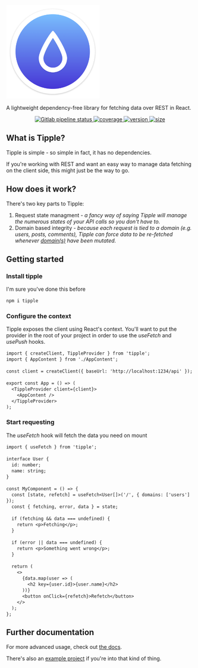 <img alt="Tipple logo" src="https://github.com/andyrichardson/tipple/blob/master/docs/assets/logo.png?raw=true" width="250px" />

A lightweight dependency-free library for fetching data over REST in React.

<p align="center">
  <a href="https://gitlab.com/andyrichardson/tipple/pipelines">
    <img src="https://img.shields.io/gitlab/pipeline/andyrichardson/tipple.svg" alt="Gitlab pipeline status">
  </a>
  <a href="https://codecov.io/gh/andyrichardson/tipple">
    <img src="https://img.shields.io/codecov/c/github/andyrichardson/tipple.svg" alt="coverage">
  </a>
  <a href="https://npmjs.com/package/tipple">
    <img src="https://img.shields.io/github/package-json/v/andyrichardson/tipple.svg" alt="version" />
  </a>
  <a href="https://bundlephobia.com/result?p=tipple">
    <img src="https://img.shields.io/bundlephobia/minzip/tipple.svg" alt="size" />
  </a>
</p>

## What is Tipple?

Tipple is simple - so simple in fact, it has no dependencies.

If you're working with REST and want an easy way to manage data fetching on the client side, this might just be the way to go.

## How does it work?

There's two key parts to Tipple:

1.  Request state managment - _a fancy way of saying Tipple will manage the numerous states of your API calls so you don't have to._
2.  Domain based integrity - _because each request is tied to a domain (e.g. users, posts, comments), Tipple can force data to be re-fetched whenever [domain(s)](/docs/Domains.md) have been mutated._

## Getting started

### Install tipple

I'm sure you've done this before

```sh
npm i tipple
```

### Configure the context

Tipple exposes the client using React's context. You'll want to put the provider in the root of your project in order to use the _useFetch_ and _usePush_ hooks.

```tsx
import { createClient, TippleProvider } from 'tipple';
import { AppContent } from './AppContent';

const client = createClient({ baseUrl: 'http://localhost:1234/api' });

export const App = () => (
  <TippleProvider client={client}>
    <AppContent />
  </TippleProvider>
);
```

### Start requesting

The _useFetch_ hook will fetch the data you need on mount

```tsx
import { useFetch } from 'tipple';

interface User {
  id: number;
  name: string;
}

const MyComponent = () => {
  const [state, refetch] = useFetch<User[]>('/', { domains: ['users'] });
  const { fetching, error, data } = state;

  if (fetching && data === undefined) {
    return <p>Fetching</p>;
  }

  if (error || data === undefined) {
    return <p>Something went wrong</p>;
  }

  return (
    <>
      {data.map(user => (
        <h2 key={user.id}>{user.name}</h2>
      ))}
      <button onClick={refetch}>Refetch</button>
    </>
  );
};
```

## Further documentation

For more advanced usage, check out [the docs](/docs).

There's also an [example project](https://github.com/andyrichardson/tipple/tree/master/example) if you're into that kind of thing.
